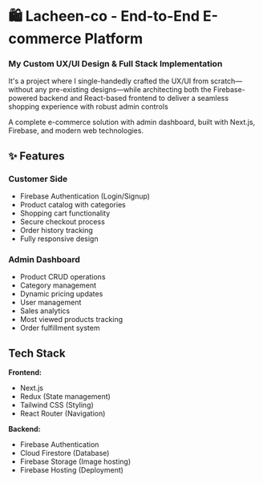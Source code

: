 # 🛍️ Lacheen-co - End-to-End E-commerce Platform
### My Custom UX/UI Design & Full Stack Implementation

It's a project where I single-handedly crafted the UX/UI from scratch—without any pre-existing designs—while architecting both the Firebase-powered backend and React-based frontend to deliver a seamless shopping experience with robust admin controls

A complete e-commerce solution with admin dashboard, built with Next.js, Firebase, and modern web technologies.

## ✨ Features

###  Customer Side
-  Firebase Authentication (Login/Signup)
-  Product catalog with categories
-  Shopping cart functionality
-  Secure checkout process
-  Order history tracking
-  Fully responsive design

###  Admin Dashboard
-  Product CRUD operations
-  Category management
-  Dynamic pricing updates
-  User management
-  Sales analytics
-  Most viewed products tracking
-  Order fulfillment system

##  Tech Stack

**Frontend:**
- Next.js
- Redux (State management)
- Tailwind CSS (Styling)
- React Router (Navigation)

**Backend:**
- Firebase Authentication
- Cloud Firestore (Database)
- Firebase Storage (Image hosting)
- Firebase Hosting (Deployment)



